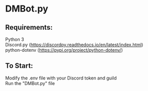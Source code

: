 # DMBot.py
 
Requirements:  
-----------
Python 3  
Discord.py (https://discordpy.readthedocs.io/en/latest/index.html)  
python-dotenv (https://pypi.org/project/python-dotenv/)  

To Start:  
-----------
Modify the .env file with your Discord token and guild  
Run the "DMBot.py" file  
